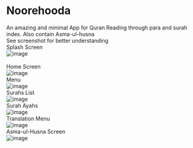 # Noorehooda
An amazing and minimal App for Quran Reading through para and surah index.
Also contain Asma-ul-husna
</br>
<bold>See screenshot for better understanding</bold>
</br>Splash Screen</br>
![image](https://user-images.githubusercontent.com/99603170/197010908-3855d1eb-7d10-4803-94a3-d5f0177f904a.png)</br>
</br>Home Screen</br>
![image](https://user-images.githubusercontent.com/99603170/197010830-55cee393-fdd6-4607-934d-8f28ce7a39c3.png)
</br>Menu</br>
![image](https://user-images.githubusercontent.com/99603170/195157670-a2f10133-dfe9-4732-9e20-2bb0865c4384.png)
</br>Surahs List</br>
![image](https://user-images.githubusercontent.com/99603170/195157333-c5cd1a00-e230-4ee8-bb47-c8d0d9f94726.png)
</br>Surah Ayahs</br>
![image](https://user-images.githubusercontent.com/99603170/195157418-aeb06997-9831-4317-af2c-45508097f3dd.png)
</br>Translation Menu</br>
![image](https://user-images.githubusercontent.com/99603170/195157184-b3111880-534c-4386-89ac-1fd49fb82b4a.png)
</br>Asma-ul-Husna Screen</br>
![image](https://user-images.githubusercontent.com/99603170/195157851-ac809557-2d62-4ad2-9fec-158212bea7c9.png)




